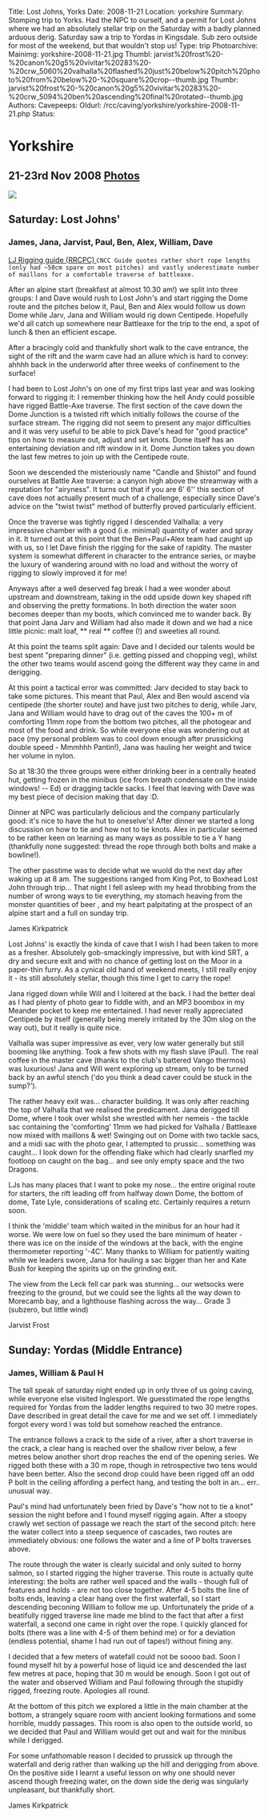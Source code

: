 Title: Lost Johns, Yorks
Date: 2008-11-21
Location: yorkshire
Summary: Stomping trip to Yorks. Had the NPC to ourself, and a permit for Lost Johns where we had an absolutely stellar trip on the Saturday with a badly planned arduous derig. Saturday saw a trip to Yordas in Kingsdale. Sub zero outside for most of the weekend, but that wouldn't stop us!
Type: trip
Photoarchive:
Mainimg: yorkshire-2008-11-21.jpg
Thumbl: jarvist%20frost%20-%20canon%20g5%20vivitar%20283%20-%20crw_5060%20valhalla%20flashed%20just%20below%20pitch%20photo%20from%20below%20-%20square%20crop--thumb.jpg
Thumbr: jarvist%20frost%20-%20canon%20g5%20vivitar%20283%20-%20crw_5094%20ben%20ascending%20final%20rotated--thumb.jpg
Authors: 
Cavepeeps:
Oldurl: /rcc/caving/yorkshire/yorkshire-2008-11-21.php
Status:

#  Yorkshire 

##  21-23rd Nov 2008 [ Photos ](http://union.ic.ac.uk/caving/photo_archive/trips/2008-11-21%20-%20yorkshire)

[ ![](yorkshire-2008-11-21.jpg) ](http://union.ic.ac.uk/caving/photo_archive/trips/2008-11-21%20-%20yorkshire)

##  Saturday: Lost Johns' 

###  James, Jana, Jarvist, Paul, Ben, Alex, William, Dave 

[ LJ Rigging guide (RRCPC) ](http://www.rrcpc.org.uk/easegill/rigging/leck/l_johns.gif) ` CNCC Guide quotes rather short rope lengths (only had ~50cm spare on most pitches) and vastly underestimate number of maillons for a comfortable traverse of battleaxe. `

After an alpine start (breakfast at almost 10.30 am!) we split into three groups: I and Dave would rush to Lost John's and start rigging the Dome route and the pitches below it, Paul, Ben and Alex would follow us down Dome while Jarv, Jana and William would rig down Centipede. Hopefully we'd all catch up somewhere near Battleaxe for the trip to the end, a spot of lunch &amp; then an efficient escape. 

After a bracingly cold and thankfully short walk to the cave entrance, the sight of the rift and the warm cave had an allure which is hard to convey: ahhhh back in the underworld after three weeks of confinement to the surface! 

I had been to Lost John's on one of my first trips last year and was looking forward to rigging it: I remember thinking how the hell Andy could possible have rigged Battle-Axe traverse. The first section of the cave down the Dome Junction is a twisted rift which initially follows the course of the surface stream. The rigging did not seem to present any major difficulties and it was very useful to be able to pick Dave's head for "good practice" tips on how to measure out, adjust and set knots. Dome itself has an entertaining deviation and rift window in it. Dome Junction takes you down the last few metres to join up with the Centipede route. 

Soon we descended the misteriously name "Candle and Shistol" and found ourselves at Battle Axe traverse: a canyon high above the streamway with a reputation for "airyness". It turns out that if you are 6' 6'' this section of cave does not actually present much of a challenge, especially since Dave's advice on the "twist twist" method of butterfly proved particularly efficient. 

Once the traverse was tightly rigged I descended Valhalla: a very impressive chamber with a good (i.e. minimal) quantity of water and spray in it. It turned out at this point that the Ben+Paul+Alex team had caught up with us, so I let Dave finish the rigging for the sake of rapidity. The master system is somewhat different in character to the entrance series, or maybe the luxury of wandering around with no load and without the worry of rigging to slowly improved it for me! 

Anyways after a well deserved fag break I had a wee wonder about upstream and downstream, taking in the odd upside down key shaped rift and observing the pretty formations. In both direction the water soon becomes deeper than my boots, which convinced me to wander back. By that point Jana Jarv and William had also made it down and we had a nice little picnic: malt loaf, ** real ** coffee (!) and sweeties all round. 

At this point the teams split again: Dave and I decided our talents would be best spent "preparing dinner" (i.e. getting pissed and chopping veg), whilst the other two teams would ascend going the different way they came in and derigging. 

At this point a tactical error was committed: Jarv decided to stay back to take some pictures. This meant that Paul, Alex and Ben would ascend via centipede (the shorter route) and have just two pitches to derig, while Jarv, Jana and William would have to drag out of the caves the 100+ m of comforting 11mm rope from the bottom two pitches, all the photogear and most of the food and drink. So while everyone else was wondering out at pace (my personal problem was to cool down enough after prussicking double speed - Mmmhhh Pantin!), Jana was hauling her weight and twice her volume in nylon. 

So at 18:30 the three groups were either drinking beer in a centrally heated hut, getting frozen in the minibus (ice from breath condensate on the inside windows! -- Ed) or dragging tackle sacks. I feel that leaving with Dave was my best piece of decision making that day :D. 

Dinner at NPC was particularly delicious and the company particularly good: it's nice to have the hut to oneselve's! After dinner we started a long discussion on how to tie and how not to tie knots. Alex in particular seemed to be rather keen on learning as many ways as possible to tie a Y hang (thankfully none suggested: thread the rope through both bolts and make a bowline!). 

The other passtime was to decide what we wuold do the next day after waking up at 8 am. The suggestions ranged from King Pot, to Boxhead Lost John through trip... That night I fell asleep with my head throbbing from the number of wrong ways to tie everything, my stomach heaving from the monster quantities of beer , and my heart palpitating at the prospect of an alpine start and a full on sunday trip. 

James Kirkpatrick 

Lost Johns' is exactly the kinda of cave that I wish I had been taken to more as a fresher. Absolutely gob-smackingly impressive, but with kind SRT, a dry and secure exit and with no chance of getting lost on the Moor in a paper-thin furry. As a cynical old hand of weekend meets, I still really enjoy it - its still absolutely stellar, though this time I get to carry the rope! 

Jana rigged down while Will and I loitered at the back. I had the better deal as I had plenty of photo gear to fiddle with, and an MP3 boombox in my Meander pocket to keep me entertained. I had never really appreciated Centipede by itself (generally being merely irritated by the 30m slog on the way out), but it really is quite nice. 

Valhalla was super impressive as ever, very low water generally but still booming like anything. Took a few shots with my flash slave (Paul). The real coffee in the master cave (thanks to the club's battered Vango thermos) was luxurious! Jana and Will went exploring up stream, only to be turned back by an awful stench ('do you think a dead caver could be stuck in the sump?'). 

The rather heavy exit was... character building. It was only after reaching the top of Valhalla that we realised the predicament. Jana derigged till Dome, where I took over whilst she wrestled with her nemeis - the tackle sac containing the 'comforting' 11mm we had picked for Valhalla / Battleaxe now mixed with maillons &amp; wet! Swinging out on Dome with two tackle sacs, and a midi sac with the photo gear, I attempted to prussic... something was caught... I look down for the offending flake which had clearly snarfled my footloop on caught on the bag... and see only empty space and the two Dragons. 

LJs has many places that I want to poke my nose... the entire original route for starters, the rift leading off from halfway down Dome, the bottom of dome, Tate Lyle, considerations of scaling etc. Certainly requires a return soon. 

I think the 'middle' team which waited in the minibus for an hour had it worse. We were low on fuel so they used the bare minimum of heater - there was ice on the inside of the windows at the back, with the engine thermometer reporting '-4C'. Many thanks to William for patiently waiting while we leaders swore, Jana for hauling a sac bigger than her and Kate Bush for keeping the spirits up on the grinding exit. 

The view from the Leck fell car park was stunning... our wetsocks were freezing to the ground, but we could see the lights all the way down to Morecamb bay, and a lighthouse flashing across the way... Grade 3 (subzero, but little wind) 

Jarvist Frost 

##  Sunday: Yordas (Middle Entrance) 

###  James, William &amp; Paul H 

The tall speak of saturday night ended up in only three of us going caving, while everyone else visited Inglesport. We guesstimated the rope lengths required for Yordas from the ladder lengths required to two 30 metre ropes. Dave described in great detail the cave for me and we set off. I immediately forgot every word I was told but somehow reached the entrance. 

The entrance follows a crack to the side of a river, after a short traverse in the crack, a clear hang is reached over the shallow river below, a few metres below another short drop reaches the end of the opening series. We rigged both these with a 30 m rope, though in retrospective two tens would have been better. Also the second drop could have been rigged off an odd P bolt in the ceiling affording a perfect hang, and testing the bolt in an... err.. unusual way. 

Paul's mind had unfortunately been fried by Dave's "how not to tie a knot" session the night before and I found myself rigging again. After a stoopy crawly wet section of passage we reach the start of the second pitch: here the water collect into a steep sequence of cascades, two routes are immediately obvious: one follows the water and a line of P bolts traverses above. 

The route through the water is clearly suicidal and only suited to horny salmon, so I started rigging the higher traverse. This route is actually quite interesting: the bolts are rather well spaced and the walls - though full of features and holds - are not too close together. After 4-5 bolts the line of bolts ends, leaving a clear hang over the first waterfall, so I start descending beconing William to follow me up. Unfortunately the pride of a beatifully rigged traverse line made me blind to the fact that after a first waterfall, a second one came in right over the rope. I quickly glanced for bolts (there was a line with 4-5 of them behind me) or for a deviation (endless potential, shame I had run out of tapes!) without fining any. 

I decided that a few meters of watefall could not be soooo bad. Soon I found myself hit by a powerful hose of liquid ice and descended the last few metres at pace, hoping that 30 m would be enough. Soon I got out of the water and observed William and Paul following through the stupidly rigged, freezing route. Apologies all round. 

At the bottom of this pitch we explored a little in the main chamber at the bottom, a strangely square room with ancient looking formations and some horrible, muddy passages. This room is also open to the outside world, so we decided that Paul and William would get out and wait for the minibus while I derigged. 

For some unfathomable reason I decided to prussick up through the waterfall and derig rather than walking up the hill and derigging from above. On the positive side I learnt a useful lesson on why one should never ascend though freezing water, on the down side the derig was singularly unpleasant, but thankfully short. 

James Kirkpatrick 
